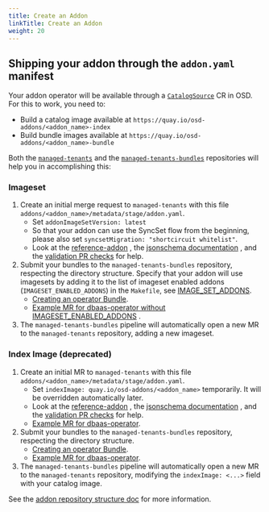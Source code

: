 ```yaml
---
title: Create an Addon
linkTitle: Create an Addon
weight: 20
---
```



## Shipping your addon through the `addon.yaml` manifest

Your addon operator will be available through
a [`CatalogSource`](https://olm.operatorframework.io/docs/concepts/crds/catalogsource/) CR in OSD. For this to work, you
need to:

- Build a catalog image available at `https://quay.io/osd-addons/<addon_name>-index`
- Build bundle images available at `https://quay.io/osd-addons/<addon_name>-bundle`

Both the [`managed-tenants`](https://gitlab.cee.redhat.com/service/managed-tenants/) and
the [`managed-tenants-bundles`](https://gitlab.cee.redhat.com/service/managed-tenants-bundles/) repositories will help
you in accomplishing this:

### Imageset

1. Create an initial merge request to `managed-tenants` with this file `addons/<addon_name>/metadata/stage/addon.yaml`.
    - Set `addonImageSetVersion: latest`
    - So that your addon can use the SyncSet flow from the beginning, please also
      set `syncsetMigration: "shortcircuit whitelist"`.
    - Look at
      the [reference-addon](https://gitlab.cee.redhat.com/service/managed-tenants/-/blob/main/addons/reference-addon/metadata/stage/addon.yaml)
      ,
      the [jsonschema documentation](https://github.com/mt-sre/managed-tenants-cli/blob/main/docs/tenants/zz_metadata_schema_generated.md)
      ,
      and the [validation PR checks](addon-metadata-file.md#existing-pr-checks-for-addon-metadata) for help.
2. Submit your bundles to the `managed-tenants-bundles` repository, respecting the directory structure. Specify that
   your
   addon will use imagesets by adding it to the list of imageset enabled addons (`IMAGESET_ENABLED_ADDONS`) in
   the `Makefile`,
   see [IMAGE_SET_ADDONS](https://gitlab.cee.redhat.com/service/managed-tenants-bundles/-/blob/main/Makefile#L13).
    - [Creating an operator Bundle](https://olm.operatorframework.io/docs/tasks/creating-operator-bundle/).
    - [Example MR for dbaas-operator without IMAGESET_ENABLED_ADDONS](https://gitlab.cee.redhat.com/service/managed-tenants-bundles/-/merge_requests/105)
      .
3. The `managed-tenants-bundles` pipeline will automatically open a new MR to the `managed-tenants` repository,
   adding a new imageset.

### Index Image (deprecated)

1. Create an initial MR to `managed-tenants` with this file `addons/<addon_name>/metadata/stage/addon.yaml`.
   - Set `indexImage: quay.io/osd-addons/<addon_name>` temporarily. It will be overridden automatically later.
   - Look at
     the [reference-addon](https://gitlab.cee.redhat.com/service/managed-tenants/-/blob/main/addons/reference-addon/metadata/stage/addon.yaml)
     ,
     the [jsonschema documentation](https://github.com/mt-sre/managed-tenants-cli/blob/main/docs/tenants/zz_metadata_schema_generated.md)
     ,
     and the [validation PR checks](addon-metadata-file.md#existing-pr-checks-for-addon-metadata) for help.
   - [Example MR for dbaas-operator](https://gitlab.cee.redhat.com/service/managed-tenants/-/merge_requests/1270).
2. Submit your bundles to the `managed-tenants-bundles` repository, respecting the directory structure.
   - [Creating an operator Bundle](https://olm.operatorframework.io/docs/tasks/creating-operator-bundle/).
   - [Example MR for dbaas-operator](https://gitlab.cee.redhat.com/service/managed-tenants-bundles/-/merge_requests/105).
3. The `managed-tenants-bundles` pipeline will automatically open a new MR to the `managed-tenants` repository,
   modifying the `indexImage: <...>` field with your catalog image.

See the [addon repository structure doc](content/en/docs/creating-addons/managed-tenants-repository.md#structure) for
more information.
